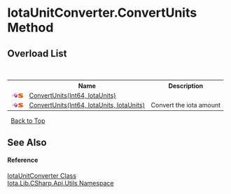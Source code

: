 # IotaUnitConverter.ConvertUnits Method 
 


## Overload List
&nbsp;<table><tr><th></th><th>Name</th><th>Description</th></tr><tr><td>![Public method](media/pubmethod.gif "Public method")![Static member](media/static.gif "Static member")</td><td><a href="M_Iota_Lib_CSharp_Api_Utils_IotaUnitConverter_ConvertUnits">ConvertUnits(Int64, IotaUnits)</a></td><td /></tr><tr><td>![Public method](media/pubmethod.gif "Public method")![Static member](media/static.gif "Static member")</td><td><a href="M_Iota_Lib_CSharp_Api_Utils_IotaUnitConverter_ConvertUnits_1">ConvertUnits(Int64, IotaUnits, IotaUnits)</a></td><td>
Convert the iota amount</td></tr></table>&nbsp;
<a href="#iotaunitconverter.convertunits-method">Back to Top</a>

## See Also


#### Reference
<a href="T_Iota_Lib_CSharp_Api_Utils_IotaUnitConverter">IotaUnitConverter Class</a><br /><a href="N_Iota_Lib_CSharp_Api_Utils">Iota.Lib.CSharp.Api.Utils Namespace</a><br />